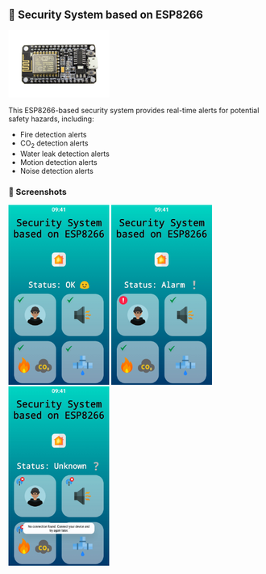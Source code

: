 <h2>📱 Security System based on ESP8266</h2>

<img src="img/esp8266.jpg" width="200px">

<p>This ESP8266-based security system provides real-time alerts for potential safety hazards, including:</p>

<ul>
  <li> Fire detection alerts</li>
  <li> CO<sub>2</sub> detection alerts</li>
  <li> Water leak detection alerts</li>
  <li> Motion detection alerts</li>
  <li> Noise detection alerts</li>
</ul>

<h3>📸 Screenshots</h3>
<p>
  <img src="img/1.jpg" width="200px">
  <img src="img/2.jpg" width="200px">
  <img src="img/3.jpg" width="200px">
</p>
